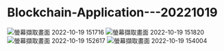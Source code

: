# Blockchain-Application---20221019
![螢幕擷取畫面 2022-10-19 151716](https://user-images.githubusercontent.com/62171839/196629187-de359e31-4f52-49cd-82f6-74e9e79d7d01.png)
![螢幕擷取畫面 2022-10-19 151820](https://user-images.githubusercontent.com/62171839/196629209-a24322c0-a616-4cb3-9284-cdb96fe1bb92.png)
![螢幕擷取畫面 2022-10-19 152617](https://user-images.githubusercontent.com/62171839/196629218-3e6b8bd9-ac87-4984-9ad1-f90c576bfabe.png)
![螢幕擷取畫面 2022-10-19 154004](https://user-images.githubusercontent.com/62171839/196629231-011d63f3-8b60-41f6-9add-2b551e2d0da7.png)
